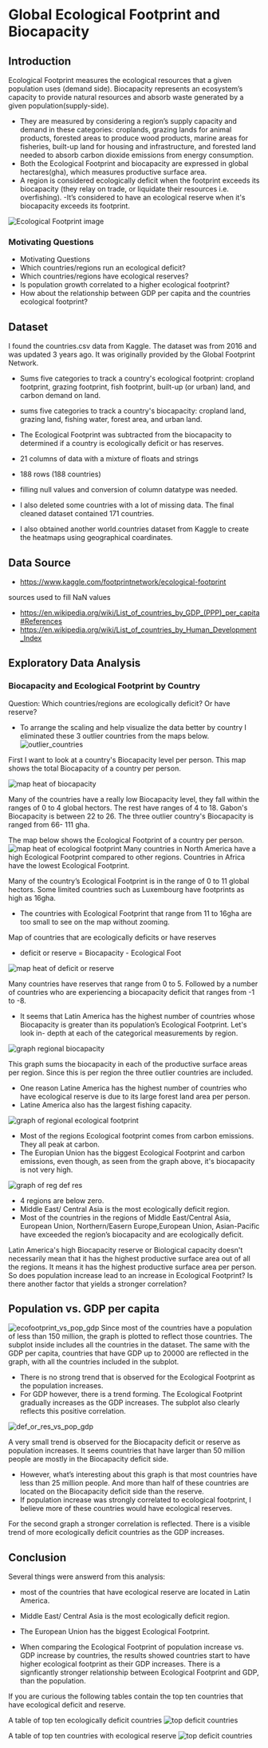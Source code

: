 # Global Ecological Footprint and Biocapacity

## Introduction

Ecological Footprint measures the ecological resources that a given population uses (demand side). Biocapacity represents an ecosystem’s capacity to provide natural resources and absorb waste generated by a given population(supply-side).
- They are measured by considering a region’s supply capacity and demand in these categories: croplands, grazing lands for animal products, forested areas to produce wood products, marine areas for fisheries, built-up land for housing and infrastructure, and forested land needed to absorb carbon dioxide emissions from energy consumption.
- Both the Ecological Footprint and biocapacity are expressed in global hectares(gha), which measures productive surface area.
- A region is considered ecologically deficit when the footprint exceeds its biocapacity (they relay on trade, or liquidate their resources i.e. overfishing).
-It’s considered to have an ecological reserve when it's biocapacity exceeds its footprint.



![Ecological Footprint image](images/footprint-labeled-crop.jpg)



### Motivating Questions 

* Motivating Questions
* Which countries/regions run an ecological deficit?
* Which countries/regions have ecological reserves?
* Is population growth correlated to a higher ecological footprint?
* How about the relationship between GDP per capita and the countries ecological footprint?




## Dataset 

I found the countries.csv data from Kaggle. The dataset was from 2016 and was updated 3 years ago. It was originally provided by the Global Footprint Network.

* Sums five categories to track a country's ecological footprint: cropland footprint, grazing footprint, fish footprint, built-up (or urban) land, and carbon demand on land.
* sums five categories to track a country's biocapacity: cropland land, grazing land, fishing water, forest area, and urban land.

* The Ecological Footprint was subtracted from the biocapacity to determined if a country is ecologically deficit or has reserves.
* 21 columns of data with a mixture of floats and strings
* 188 rows (188 countries)
* filling null values and conversion of column datatype was needed.
* I also deleted some countries with a lot of missing data. The final cleaned dataset contained 171 countries. 

* I also obtained another world.countries dataset from Kaggle to create the heatmaps using geographical coardinates. 

## Data Source 
* https://www.kaggle.com/footprintnetwork/ecological-footprint

sources used to fill NaN values
* https://en.wikipedia.org/wiki/List_of_countries_by_GDP_(PPP)_per_capita#References
* https://en.wikipedia.org/wiki/List_of_countries_by_Human_Development_Index


## Exploratory Data Analysis

### Biocapacity and Ecological Footprint by Country

Question: Which countries/regions are ecologically deficit? Or have reserve?
* To arrange the scaling and help visualize the data better by country I eliminated these 3 outlier countries from the maps below. 
![outlier_countries](images/outlier_countries.png)

First I want to look at a country's Biocapacity level per person. This map shows the total Biocapacity of a country per person.
  
![map heat of biocapacity](images/Biocap.png)

Many of the countries have a really low Biocapacity level, they fall within the ranges of 0 to 4 global hectors. The rest have ranges of 4 to 18. Gabon's Biocapacity is between 22 to 26. The three outlier country's Biocapacity is ranged from 66- 111 gha.



The map below shows the Ecological Footprint of a country per person. 
![map heat of ecological footprint](images/EcoFP.png)
Many countries in North America have a high Ecological Footprint compared to other regions. Countries in Africa have the lowest Ecological Footprint.

Many of the country’s Ecological Footprint is in the range of 0 to 11 global hectors. Some limited countries such as Luxembourg have footprints as high as 16gha.
* The countries with Ecological Footprint that range from 11 to 16gha are too small to see on the map without zooming.

Map of countries that are ecologically deficits or have reserves
* deficit or reserve = Biocapacity - Ecological Foot
 

![map heat of deficit or reserve](images/bioDEFres.png)

Many countries have reserves that range from 0 to 5. Followed by a number of countries who are experiencing a biocapacity deficit that ranges from -1 to -8.

* It seems that Latin America has the highest number of countries whose Biocapacity is greater than its population’s Ecological Footprint. Let's look in- depth at each of the categorical measurements by region. 


![graph regional biocapacity](images/"region_biocapacity".png)

This graph sums the biocapacity in each of the productive surface areas per region. Since this is per region the three outlier countries are included.
* One reason Latine America has the highest number of countries who have ecological reserve is due to its large forest land area per person.
* Latine America also has the largest fishing capacity.


![graph of regional ecological footprint](images/total_regional_footprint.png)
- Most of the regions Ecological footprint comes from carbon emissions. They all peak at carbon.
- The Europian Union has the biggest Ecological Footprint and carbon emissions, even though, as seen from the graph above, it's biocapacity is not very high. 

![graph of reg def res](images/region_biocap_vs_ecology_demand.png)
- 4 regions are below zero. 
- Middle East/ Central Asia is the most ecologically deficit region. 
- Most of the countries in the regions of Middle East/Central Asia, European Union, Northern/Easern Europe,European Union, Asian-Pacific have exceeded the region’s biocapacity and are ecologically deficit.

Latin America's high Biocapacity reserve or Biological capacity doesn't necessarily mean that it has the highest productive surface area out of all the regions. It means it has the highest productive surface area per person. So does population increase lead to an increase in Ecological Footprint? Is there another factor that yields a stronger correlation?

## Population vs. GDP per capita 

![ecofootprint_vs_pop_gdp](images/test3.png)
Since most of the countries have a population of less than 150 million, the graph is plotted to reflect those countries. The subplot inside includes all the countries in the dataset. The same with the GDP per capita, countries that have GDP up to 20000 are reflected in the graph, with all the countries included in the subplot.

* There is no strong trend that is observed for the Ecological Footprint as the population increases.
* For GDP however, there is a trend forming. The Ecological Footprint gradually increases as the GDP increases. The subplot also clearly reflects this positive correlation.


![def_or_res_vs_pop_gdp](images/test2.png)

A very small trend is observed for the Biocapacity deficit or reserve as population increases. It seems countries that have larger than 50 million people are mostly in the Biocapacity deficit side.
* However, what’s interesting about this graph is that most countries have less than 25 million people. And more than half of these countries are located on the Biocapacity deficit side than the reserve.
* If population increase was strongly correlated to ecological footprint, I believe more of these countries would have ecological reserves.


For the second graph a stronger correlation is reflected. There is a visible trend of more ecologically deficit countries as the GDP increases. 


## Conclusion 
Several things were answerd from this analysis:

* most of the countries that have ecological reserve are located in Latin America. 

* Middle East/ Central Asia is the most ecologically deficit region. 

* The European Union has the biggest Ecological Footprint.

* When comparing the Ecological Footprint of population increase vs. GDP increase by countries, the results showed countries start to have higher ecological footprint as their GDP increases. There is a signficantly stronger relationship between Ecological Footprint and GDP, than the population. 

If you are curious the following tables contain the top ten countries that have ecological deficit and reserve. 

A table of top ten ecologically deficit countries 
![top deficit countries](images/topten_def.png)


A table of top ten countries with ecological reserve 
![top deficit countries](images/topten_res.png)













